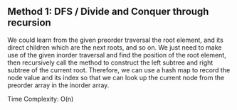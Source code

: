 ## Method 1: DFS / Divide and Conquer through recursion

We could learn from the given preorder traversal the root element, and its direct children which are the next roots, and so on. We 
just need to make use of the given inorder traversal and find the position of the root element, then recursively call the method to
construct the left subtree and right subtree of the current root. Therefore, we can use a hash map to record the node value and its
index so that we can look up the current node from the preorder array in the inorder array. 

Time Complexity: O(n)

